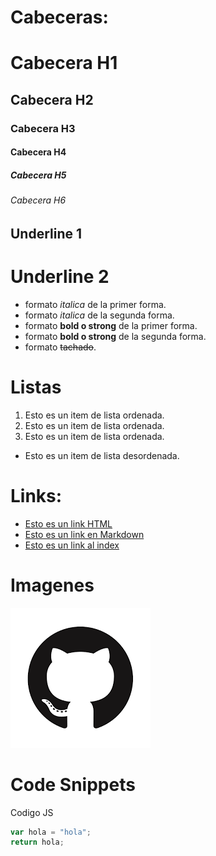 # Cabeceras:
# Cabecera H1
## Cabecera H2
### Cabecera H3
#### Cabecera H4
##### Cabecera H5
###### Cabecera H6

Underline 1
-----------
Underline 2
===========

- formato *italica* de la primer forma. 
- formato _italica_ de la segunda forma.
- formato **bold o strong** de la primer forma.
- formato __bold o strong__ de la segunda forma.
- formato ~~tachado~~.

# Listas

1. Esto es un item de lista ordenada.
2. Esto es un item de lista ordenada.
3. Esto es un item de lista ordenada.
- Esto es un item de lista desordenada.

# Links:
- <a href="https://www.google.com">Esto es un link HTML</a>
- [Esto es un link en Markdown](https://www.google.com)
- [Esto es un link al index](index.html)

# Imagenes
![Logo Github](Logo-Github.png)

# Code Snippets
Codigo JS
```Javascript
var hola = "hola";
return hola;
```
